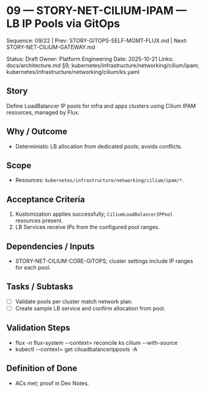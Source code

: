# 09 — STORY-NET-CILIUM-IPAM — LB IP Pools via GitOps

Sequence: 09/22 | Prev: STORY-GITOPS-SELF-MGMT-FLUX.md | Next: STORY-NET-CILIUM-GATEWAY.md

Status: Draft
Owner: Platform Engineering
Date: 2025-10-21
Links: docs/architecture.md §9; kubernetes/infrastructure/networking/cilium/ipam; kubernetes/infrastructure/networking/cilium/ks.yaml

## Story
Define LoadBalancer IP pools for infra and apps clusters using Cilium IPAM resources, managed by Flux.

## Why / Outcome
- Deterministic LB allocation from dedicated pools; avoids conflicts.

## Scope
- Resources: `kubernetes/infrastructure/networking/cilium/ipam/*`.

## Acceptance Criteria
1) Kustomization applies successfully; `CiliumLoadBalancerIPPool` resources present.
2) LB Services receive IPs from the configured pool ranges.

## Dependencies / Inputs
- STORY-NET-CILIUM-CORE-GITOPS; cluster settings include IP ranges for each pool.

## Tasks / Subtasks
- [ ] Validate pools per cluster match network plan.
- [ ] Create sample LB service and confirm allocation from pool.

## Validation Steps
- flux -n flux-system --context=<ctx> reconcile ks cilium --with-source
- kubectl --context=<ctx> get ciloadbalancerippools -A

## Definition of Done
- ACs met; proof in Dev Notes.
